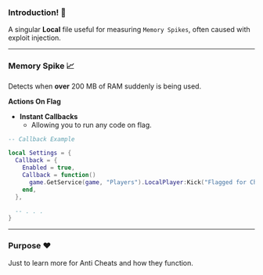### Introduction! 👋
A singular **Local** file useful for measuring `Memory Spikes`, often caused with exploit injection.

---
### Memory Spike 📈
Detects when **over** 200 MB of RAM suddenly is being used.

**Actions On Flag**
* **Instant Callbacks**
  * Allowing you to run any code on flag.

```lua
-- Callback Example

local Settings = {
  Callback = {
    Enabled = true,
    Callback = function()
      game.GetService(game, "Players").LocalPlayer:Kick("Flagged for Cheating.")
    end,
  },

  -- . . .
}
```

---
### Purpose ❤️
Just to learn more for Anti Cheats and how they function.
